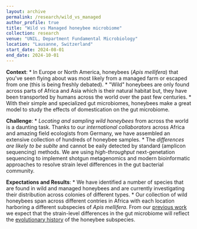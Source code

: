 ```yaml
---
layout: archive
permalink: /research/wild_vs_managed
author_profile: true
title: "Wild vs Managed honeybee microbiome"
collection: research
venue: "UNIL, Department Fundamental Microbiology"
location: "Lausanne, Switzerland"
start_date: 2024-08-01
end_date: 2024-10-01
---
```


**Context**: 
    * In Europe or North America, honeybees (_Apis mellifera_) that you've seen flying about was most likely from a managed farm or escaped from one (this is being freshly debated). 
    * "Wild" honeybees are only found across parts of Africa and Asia which is their natural habitat but, they have been transported by humans across the world over the past few centuries. 
    * With their simple and specialized gut microbiomes, honeybees make a great model to study the effects of domestication on the gut microbiome.

**Challenge**:
    * _Locating and sampling wild honeybees_ from across the world is a daunting task. Thanks to our _international collaborators_ across Africa and amazing field ecologists from Germany, we have assembled an extensive collection of hundreds of honeybee samples.
    * The _differences are likely to be sublte_ and cannot be eaily detected by standard (amplicon sequencing) methods. We are using _high-throughput_ next-genetation sequencing to implement shotgun metagenomics and modern bioinformatic approaches to resolve strain level differences in the gut bacterial community.

**Expectations and Results**:
    * We have identified a number of species that are found in wild and managed honeybees and are currently investigating their distribution across colonies of different types.
    * Our collection of wild honeybees span across different contries in Africa with each location harboring a different subspecies of _Apis mellifera_. From our [previous work](https://www.biorxiv.org/content/10.1101/2024.09.11.612390v1.full) we expect that the strain-level differences in the gut microbiome will reflect the [evolutionary history](https://www.nature.com/articles/s41598-023-35937-4) of the honeybee subspecies.